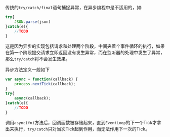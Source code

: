 传统的`try/catch/final`语句捕捉异常，在异步编程中是不适用的，如:
```javascript
try{
    JSON.parse(json)
}catch(e){
    //TODO
}
```
这是因为异步的实现包括请求和处理两个阶段，中间夹着个事件循环的执行，如果在第一个阶段提交请求立即返回没有发生异常，而在监听器的处理中发生了异常，那么`try/catch`将不会发生效果。

异步方法定义一般如下
```javascript
var async = function(callback) {
    process.nextTick(callback);
}
try{
    async(callback);
}catch(e){
    //TODO
}
```
调用`async(fn)`方法后，回调函数被存储起来，直到`EventLoop`的下一个Tick才拿出来执行，`try/catch`只对当次Tick起到作用，而无法作用下一次的Tick。

